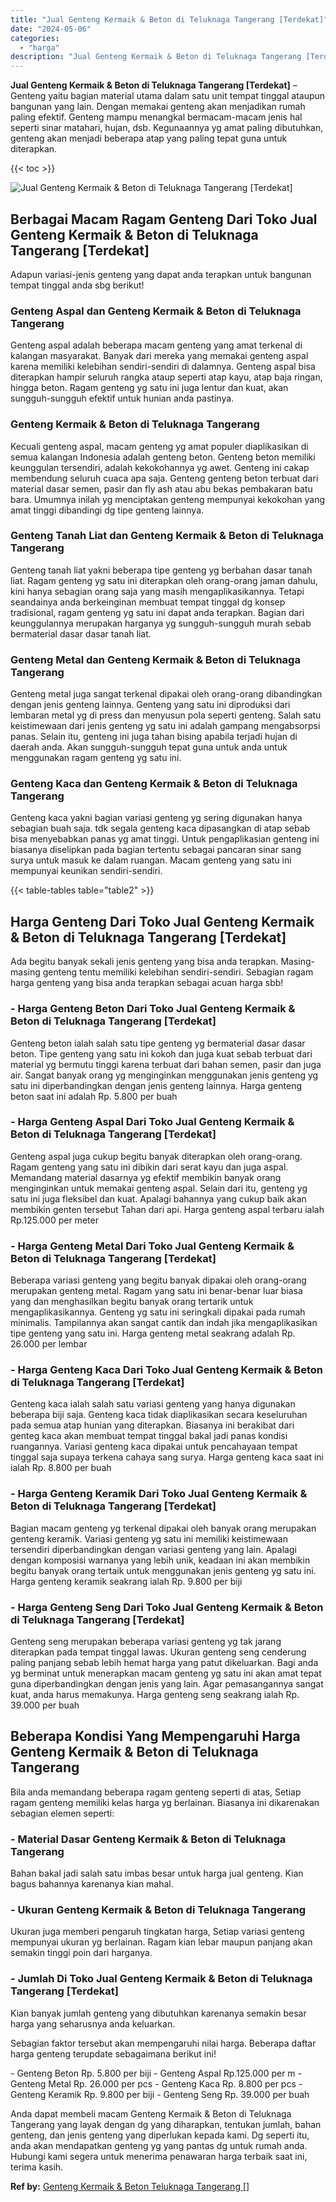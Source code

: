 ```yaml
---
title: "Jual Genteng Kermaik & Beton di Teluknaga Tangerang [Terdekat]"
date: "2024-05-06"
categories: 
  - "harga"
description: "Jual Genteng Kermaik & Beton di Teluknaga Tangerang [Terdekat]. Anda dapat membeli macam Genteng Kermaik & Beton di Teluknaga Tangerang yang layak dengan dg..."
---
```


**Jual Genteng Kermaik & Beton di Teluknaga Tangerang \[Terdekat\]** – Genteng yaitu bagian material utama dalam satu unit tempat tinggal ataupun bangunan yang lain. Dengan memakai genteng akan menjadikan rumah paling efektif. Genteng mampu menangkal bermacam-macam jenis hal seperti sinar matahari, hujan, dsb. Kegunaannya yg amat paling dibutuhkan, genteng akan menjadi beberapa atap yang paling tepat guna untuk diterapkan.

{{< toc >}}

![Jual Genteng Kermaik & Beton di Teluknaga Tangerang [Terdekat]](/images/genteng-minimalis-murah01.png)

## Berbagai Macam Ragam Genteng Dari Toko Jual Genteng Kermaik & Beton di Teluknaga Tangerang \[Terdekat\]

Adapun variasi-jenis genteng yang dapat anda terapkan untuk bangunan tempat tinggal anda sbg berikut!

### Genteng Aspal dan Genteng Kermaik & Beton di Teluknaga Tangerang

Genteng aspal adalah beberapa macam genteng yang amat terkenal di kalangan masyarakat. Banyak dari mereka yang memakai genteng aspal karena memiliki kelebihan sendiri-sendiri di dalamnya. Genteng aspal bisa diterapkan hampir seluruh rangka ataup seperti atap kayu, atap baja ringan, hingga beton. Ragam genteng yg satu ini juga lentur dan kuat, akan sungguh-sungguh efektif untuk hunian anda pastinya.

### Genteng Kermaik & Beton di Teluknaga Tangerang

Kecuali genteng aspal, macam genteng yg amat populer diaplikasikan di semua kalangan Indonesia adalah genteng beton. Genteng beton memiliki keunggulan tersendiri, adalah kekokohannya yg awet. Genteng ini cakap membendung seluruh cuaca apa saja. Genteng genteng beton terbuat dari material dasar semen, pasir dan fly ash atau abu bekas pembakaran batu bara. Umumnya inilah yg menciptakan genteng mempunyai kekokohan yang amat tinggi dibandingi dg tipe genteng lainnya.

### Genteng Tanah Liat dan Genteng Kermaik & Beton di Teluknaga Tangerang

Genteng tanah liat yakni beberapa tipe genteng yg berbahan dasar tanah liat. Ragam genteng yg satu ini diterapkan oleh orang-orang jaman dahulu, kini hanya sebagian orang saja yang masih mengaplikasikannya. Tetapi seandainya anda berkeinginan membuat tempat tinggal dg konsep tradisional, ragam genteng yg satu ini dapat anda terapkan. Bagian dari keunggulannya merupakan harganya yg sungguh-sungguh murah sebab bermaterial dasar dasar tanah liat.

### Genteng Metal dan Genteng Kermaik & Beton di Teluknaga Tangerang

Genteng metal juga sangat terkenal dipakai oleh orang-orang dibandingkan dengan jenis genteng lainnya. Genteng yang satu ini diproduksi dari lembaran metal yg di press dan menyusun pola seperti genteng. Salah satu keistimewaan dari jenis genteng yg satu ini adalah gampang mengabsorpsi panas. Selain itu, genteng ini juga tahan bising apabila terjadi hujan di daerah anda. Akan sungguh-sungguh tepat guna untuk anda untuk menggunakan ragam genteng yg satu ini.

### Genteng Kaca dan Genteng Kermaik & Beton di Teluknaga Tangerang

Genteng kaca yakni bagian variasi genteng yg sering digunakan hanya sebagian buah saja. tdk segala genteng kaca dipasangkan di atap sebab bisa menyebabkan panas yg amat tinggi. Untuk pengaplikasian genteng ini biasanya diselipkan pada bagian tertentu sebagai pancaran sinar sang surya untuk masuk ke dalam ruangan. Macam genteng yang satu ini mempunyai keunikan sendiri-sendiri.

{{< table-tables table="table2" >}}

## Harga Genteng Dari Toko Jual Genteng Kermaik & Beton di Teluknaga Tangerang \[Terdekat\]

Ada begitu banyak sekali jenis genteng yang bisa anda terapkan. Masing-masing genteng tentu memiliki kelebihan sendiri-sendiri. Sebagian ragam harga genteng yang bisa anda terapkan sebagai acuan harga sbb!

### \- Harga Genteng Beton Dari Toko Jual Genteng Kermaik & Beton di Teluknaga Tangerang \[Terdekat\]

Genteng beton ialah salah satu tipe genteng yg bermaterial dasar dasar beton. Tipe genteng yang satu ini kokoh dan juga kuat sebab terbuat dari material yg bermutu tinggi karena terbuat dari bahan semen, pasir dan juga air. Sangat banyak orang yg menginginkan menggunakan jenis genteng yg satu ini diperbandingkan dengan jenis genteng lainnya. Harga genteng beton saat ini adalah Rp. 5.800 per buah

### \- Harga Genteng Aspal Dari Toko Jual Genteng Kermaik & Beton di Teluknaga Tangerang \[Terdekat\]

Genteng aspal juga cukup begitu banyak diterapkan oleh orang-orang. Ragam genteng yang satu ini dibikin dari serat kayu dan juga aspal. Memandang material dasarnya yg efektif membikin banyak orang menginginkan untuk memakai genteng aspal. Selain dari itu, genteng yg satu ini juga fleksibel dan kuat. Apalagi bahannya yang cukup baik akan membikin genten tersebut Tahan dari api. Harga genteng aspal terbaru ialah Rp.125.000 per meter

### \- Harga Genteng Metal Dari Toko Jual Genteng Kermaik & Beton di Teluknaga Tangerang \[Terdekat\]

Beberapa variasi genteng yang begitu banyak dipakai oleh orang-orang merupakan genteng metal. Ragam yang satu ini benar-benar luar biasa yang dan menghasilkan begitu banyak orang tertarik untuk mengaplikasikannya. Genteng yg satu ini seringkali dipakai pada rumah minimalis. Tampilannya akan sangat cantik dan indah jika mengaplikasikan tipe genteng yang satu ini. Harga genteng metal seakrang adalah Rp. 26.000 per lembar

### \- Harga Genteng Kaca Dari Toko Jual Genteng Kermaik & Beton di Teluknaga Tangerang \[Terdekat\]

Genteng kaca ialah salah satu variasi genteng yang hanya digunakan beberapa biji saja. Genteng kaca tidak diaplikasikan secara keseluruhan pada semua atap hunian yang diterapkan. Biasanya ini berakibat dari genteg kaca akan membuat tempat tinggal bakal jadi panas kondisi ruangannya. Variasi genteng kaca dipakai untuk pencahayaan tempat tinggal saja supaya terkena cahaya sang surya. Harga genteng kaca saat ini ialah Rp. 8.800 per buah

### \- Harga Genteng Keramik Dari Toko Jual Genteng Kermaik & Beton di Teluknaga Tangerang \[Terdekat\]

Bagian macam genteng yg terkenal dipakai oleh banyak orang merupakan genteng keramik. Variasi genteng yg satu ini memiliki keistimewaan tersendiri diperbandingkan dengan variasi genteng yang lain. Apalagi dengan komposisi warnanya yang lebih unik, keadaan ini akan membikin begitu banyak orang tertaik untuk menggunakan jenis genteng yg satu ini. Harga genteng keramik seakrang ialah Rp. 9.800 per biji

### \- Harga Genteng Seng Dari Toko Jual Genteng Kermaik & Beton di Teluknaga Tangerang \[Terdekat\]

Genteng seng merupakan beberapa variasi genteng yg tak jarang diterapkan pada tempat tinggal lawas. Ukuran genteng seng cenderung paling panjang sebab lebih hemat harga yang patut dikeluarkan. Bagi anda yg berminat untuk menerapkan macam genteng yg satu ini akan amat tepat guna diperbandingkan dengan jenis yang lain. Agar pemasangannya sangat kuat, anda harus memakunya. Harga genteng seng seakrang ialah Rp. 39.000 per buah

## Beberapa Kondisi Yang Mempengaruhi Harga Genteng Kermaik & Beton di Teluknaga Tangerang

Bila anda memandang beberapa ragam genteng seperti di atas, Setiap ragam genteng memiliki kelas harga yg berlainan. Biasanya ini dikarenakan sebagian elemen seperti:

### \- Material Dasar Genteng Kermaik & Beton di Teluknaga Tangerang

Bahan bakal jadi salah satu imbas besar untuk harga jual genteng. Kian bagus bahannya karenanya kian mahal.

### \- Ukuran Genteng Kermaik & Beton di Teluknaga Tangerang

Ukuran juga memberi pengaruh tingkatan harga, Setiap variasi genteng mempunyai ukuran yg berlainan. Ragam kian lebar maupun panjang akan semakin tinggi poin dari harganya.

### \- Jumlah Di Toko Jual Genteng Kermaik & Beton di Teluknaga Tangerang \[Terdekat\]

Kian banyak jumlah genteng yang dibutuhkan karenanya semakin besar harga yang seharusnya anda keluarkan.

Sebagian faktor tersebut akan mempengaruhi nilai harga. Beberapa daftar harga genteng terupdate sebagaimana berikut ini!

\- Genteng Beton Rp. 5.800 per biji - Genteng Aspal Rp.125.000 per m - Genteng Metal Rp. 26.000 per pcs - Genteng Kaca Rp. 8.800 per pcs - Genteng Keramik Rp. 9.800 per biji - Genteng Seng Rp. 39.000 per buah

Anda dapat membeli macam Genteng Kermaik & Beton di Teluknaga Tangerang yang layak dengan dg yang diharapkan, tentukan jumlah, bahan genteng, dan jenis genteng yang diperlukan kepada kami. Dg seperti itu, anda akan mendapatkan genteng yg yang pantas dg untuk rumah anda. Hubungi kami segera untuk menerima penawaran harga terbaik saat ini, terima kasih.

**Ref by:**  [Genteng Kermaik & Beton  Teluknaga Tangerang []](https://id.wikipedia.org/wiki/Genteng)
